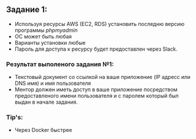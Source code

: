 ## Задание 1:
* Используя ресурсы AWS (EC2, RDS) установить последню версию программы *phpmyadmin* 
* ОС может быть любая
* Варианты установки любые
* Пароль для доступа к ресурсу будет предоставлен через Slack.

### Результат выполеного задания №1:
* Текстовый документ со ссылкой на ваше приложение (IP адресс или DNS имя) и имя пользователя
* Ментор должен иметь доступ в ваше приложение посредством предоставленого имени пользователя и с паролем который был выдан в начале задания.

### Tip's:
* Через Docker быстрее
